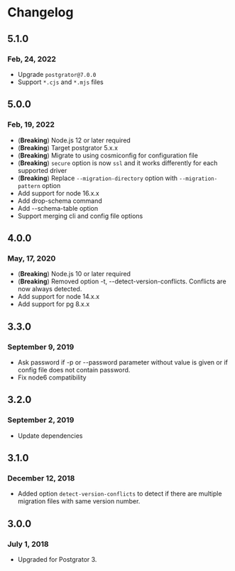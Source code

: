 # Changelog

## 5.1.0
### Feb, 24, 2022
* Upgrade `postgrator@7.0.0`
* Support `*.cjs` and `*.mjs` files

## 5.0.0
### Feb, 19, 2022
* (**Breaking**) Node.js 12 or later required
* (**Breaking**) Target postgrator 5.x.x
* (**Breaking**) Migrate to using cosmiconfig for configuration file
* (**Breaking**) `secure` option is now `ssl` and it works differently for each supported driver
* (**Breaking**) Replace `--migration-directory` option with `--migration-pattern` option
* Add support for node 16.x.x
* Add drop-schema command
* Add --schema-table option
* Support merging cli and config file options

## 4.0.0
### May, 17, 2020
* (**Breaking**) Node.js 10 or later required
* (**Breaking**) Removed option -t, --detect-version-conflicts. Conflicts are now always detected.
* Add support for node 14.x.x
* Add support for pg 8.x.x

## 3.3.0
### September 9, 2019
* Ask password if -p or --password parameter without value is given or if config file does not contain password.
* Fix node6 compatibility

## 3.2.0
### September 2, 2019
* Update dependencies

## 3.1.0
### December 12, 2018
* Added option `detect-version-conflicts` to detect if there are multiple migration files with same version number.

## 3.0.0
### July 1, 2018
* Upgraded for Postgrator 3.

